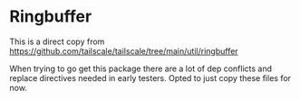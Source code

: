 # Ringbuffer

This is a direct copy from https://github.com/tailscale/tailscale/tree/main/util/ringbuffer

When trying to go get this package there are a lot of dep conflicts and replace directives needed in early testers. Opted to just copy these files for now.
